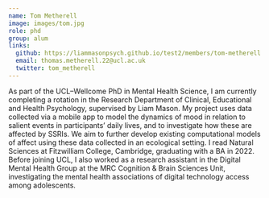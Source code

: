 ```yaml
---
name: Tom Metherell
image: images/tom.jpg
role: phd
group: alum
links:
  github: https://liammasonpsych.github.io/test2/members/tom-metherell.html
  email: thomas.metherell.22@ucl.ac.uk
  twitter: tom_metherell
---
```


As part of the UCL–Wellcome PhD in Mental Health Science, I am currently completing a rotation in the Research Department of
Clinical, Educational and Health Psychology, supervised by Liam Mason. My project uses data collected via a mobile app to model
the dynamics of mood in relation to salient events in participants’ daily lives, and to investigate how these are affected by 
SSRIs. We aim to further develop existing computational models of affect using these data collected in an ecological setting.
I read Natural Sciences at Fitzwilliam College, Cambridge, graduating with a BA in 2022. Before joining UCL, I also worked as a 
research assistant in the Digital Mental Health Group at the MRC Cognition & Brain Sciences Unit, investigating the mental health 
associations of digital technology access among adolescents.
